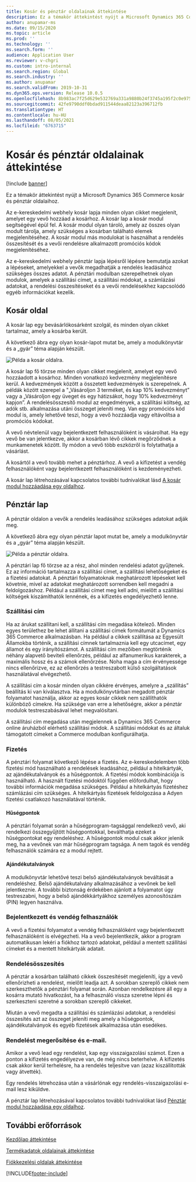 ```yaml
---
title: Kosár és pénztár oldalainak áttekintése
description: Ez a témakör áttekintést nyújt a Microsoft Dynamics 365 Commerce kosár és pénztár oldalaihoz.
author: anupamar-ms
ms.date: 09/15/2020
ms.topic: article
ms.prod: ''
ms.technology: ''
ms.search.form: ''
audience: Application User
ms.reviewer: v-chgri
ms.custom: intro-internal
ms.search.region: Global
ms.search.industry: ''
ms.author: anupamar
ms.search.validFrom: 2019-10-31
ms.dyn365.ops.version: Release 10.0.5
ms.openlocfilehash: 8b983ac7f25d629e532769a331a9880b24f3745a195f2c0e9752b238039232a0
ms.sourcegitcommit: 42fe9790ddf0bdad911544deaa82123a396712fb
ms.translationtype: HT
ms.contentlocale: hu-HU
ms.lasthandoff: 08/05/2021
ms.locfileid: "6763715"
---
```

# <a name="cart-and-checkout-pages-overview"></a>Kosár és pénztár oldalainak áttekintése

[!include [banner](includes/banner.md)]

Ez a témakör áttekintést nyújt a Microsoft Dynamics 365 Commerce kosár és pénztár oldalaihoz.

Az e-kereskedelmi webhely kosár lapja minden olyan cikket megjelenít, amelyet egy vevő hozzáad a kosárhoz. A kosár lap a kosár modul segítségével épül fel. A kosár modul olyan tároló, amely az összes olyan modult tárolja, amely szükséges a kosárban található elemek megjelenítéséhez. A kosár modul más modulokat is használhat a rendelés összesítését és a vevői rendelésre alkalmazott promóciós kódok megjelenítéséhez.

Az e-kereskedelmi webhely pénztár lapja lépésről lépésre bemutatja azokat a lépéseket, amelyekkel a vevők megadhatják a rendelés leadásához szükséges összes adatot. A pénztári modulban szerepelhetnek olyan modulok, amelyek a szállítási címet, a szállítási módokat, a számlázási adatokat, a rendelési összesítéseket és a vevői rendelésekhez kapcsolódó egyéb információkat kezelik.

## <a name="cart-page"></a>Kosár oldal

A kosár lap egy bevásárlókosárként szolgál, és minden olyan cikket tartalmaz, amely a kosárba került.

A következő ábra egy olyan kosár-lapot mutat be, amely a modulkönyvtár és a „gyár” téma alapján készült.

![Példa a kosár oldalra.](./media/cart2.PNG)

A kosár lap fő törzse minden olyan cikket megjelenít, amelyet egy vevő hozzáadott a kosárhoz. Minden vonatkozó kedvezmény megjelenítésre kerül. A kedvezmények között a összetett kedvezmények is szerepelnek. A példák között szerepel a "„Vásároljon 3 terméket, és kap 10% kedvezményt” vagy a „Vásároljon egy üveget és egy hátizsákot, hogy 10% kedvezményt kapjon”. A rendelésösszesítő modul az engedmények, a szállítási költség, az adók stb. alkalmazása utáni összeget jeleníti meg. Van egy promóciós kód modul is, amely lehetővé teszi, hogy a vevő hozzáadja vagy eltávolítsa a promóciós kódokat.

A vevő névtelenül vagy bejelentkezett felhasználóként is vásárolhat. Ha egy vevő be van jelentkezve, akkor a kosárban lévő cikkek megőrződnek a munkamenetek között. Ily módon a vevő több eszközről is folytathatja a vásárlást.

A kosártól a vevő tovább mehet a pénztárhoz. A vevő a kifizetést a vendég felhasználóként vagy bejelentkezett felhasználóként is kezdeményezheti.

A kosár lap létrehozásával kapcsolatos további tudnivalókat lásd [A kosár modul hozzáadása egy oldalhoz](add-cart-module.md).

## <a name="checkout-page"></a>Pénztár lap

A pénztár oldalon a vevők a rendelés leadásához szükséges adatokat adják meg.

A következő ábra egy olyan pénztár lapot mutat be, amely a modulkönyvtár és a „gyár” téma alapján készült.

![Példa a pénztár oldalra.](./media/Checkout.PNG)

A pénztári lap fő törzse az a rész, ahol minden rendelési adatot gyűjtenek. Ez az információ tartalmazza a szállítási címet, a szállítási lehetőségeket és a fizetési adatokat. A pénztári folyamatoknak meghatározott lépéseket kell követnie, mivel az adatokat meghatározott sorrendben kell megadni a feldolgozáshoz. Például a szállítási címet meg kell adni, mielőtt a szállítási költségek kiszámíthatók lennének, és a kifizetés engedélyezhető lenne.

### <a name="shipping-address"></a>Szállítási cím

Ha az árukat szállítani kell, a szállítási cím megadása kötelező. Minden egyes területhez be lehet állítani a szállítási címek formátumát a Dynamics 365 Commerce alkalmazásban. Ha például a cikkek szállítása az Egyesült Államokba történik, a szállítási címnek tartalmaznia kell egy utcacímet, egy államot és egy irányítószámot. A szállítási cím mezőiben megtörténik néhány alapvető beviteli ellenőrzés, például az alfanumerikus karakterek, a maximális hossz és a számok ellenőrzése. Noha maga a cím érvényessége nincs ellenőrizve, ez az ellenőrzés a testreszabott külső szolgáltatások használatával elvégezhető.

A szállítási cím a kosár minden olyan cikkére érvényes, amelyre a „szállítás” beállítás ki van kiválasztva. Ha a modulkönyvtárban megadott pénztár folyamatot használja, akkor az egyes kosár cikkek nem szállíthatók különböző címekre. Ha szüksége van erre a lehetőségre, akkor a pénztár modulok testreszabásával lehet megvalósítani.

A szállítási cím megadása után megjelennek a Dynamics 365 Commerce online áruházból elérhető szállítási módok. A szállítási módokat és az általuk támogatott címeket a Commerce modulban konfigurálhatja.

### <a name="payment"></a>Fizetés

A pénztári folyamat következő lépése a fizetés. Az e-kereskedelemben több fizetési mód használható a rendelések leadásához, például a hitelkártyák, az ajándékutalványok és a hűségpontok. A fizetési módok kombinációja is használható. A használt fizetési módoktól függően előfordulhat, hogy további információk megadása szükséges. Például a hitelkártyás fizetéshez számlázási cím szükséges. A hitelkártyás fizetések feldolgozása a Adyen fizetési csatlakozó használatával történik.

#### <a name="loyalty-points"></a>Hűségpontok

A pénztári folyamat során a hűségprogram-tagsággal rendelkező vevő, aki rendelkezi összegyűjtött hűségpontokkal, beválthatja ezeket a hűségpontokat egy rendeléshez. A hűségpontok modul csak akkor jelenik meg, ha a vevőnek van már hűségprogram tagsága. A nem tagok és vendég felhasználók számára ez a modul rejtett.

#### <a name="gift-cards"></a>Ajándékutalványok

A modulkönyvtár lehetővé teszi belső ajándékutalványok beváltását a rendeléshez. Belső ajándékutalvány alkalmazásához a vevőnek be kell jelentkeznie. A további biztonság érdekében ajánlott a folyamatot úgy testreszabni, hogy a belső ajándékkártyákhoz személyes azonosítószám (PIN) legyen használva.

### <a name="signed-in-and-guest-users"></a>Bejelentkezett és vendég felhasználók

A vevő a fizetési folyamatot a vendég felhasználóként vagy bejelentkezett felhasználóként is elvégezheti. Ha a vevő bejelentkezik, akkor a program automatikusan lekéri a fiókhoz tartozó adatokat, például a mentett szállítási címeket és a mentett hitelkártyák adatait.

### <a name="order-summary"></a>Rendelésösszesítés

A pénztár a kosárban található cikkek összesítését megjeleníti, így a vevő ellenőrizheti a rendelést, mielőtt leadja azt. A sorokban szereplő cikkek nem szerkeszthetők a pénztári folyamat során. Azonban rendelkezésre áll egy a kosárra mutató hivatkozást, ha a felhasználó vissza szeretne lépni és szerkeszteni szeretné a sorokban szereplő cikkeket.

Miután a vevő megadta a szállítási és számlázási adatokat, a rendelési összesítés azt az összeget jeleníti meg amely a hűségpontok, ajándékutalványok és egyéb fizetések alkalmazása után esedékes.

### <a name="order-confirmation-and-email"></a>Rendelést megerősítése és e-mail.

Amikor a vevő lead egy rendelést, kap egy visszaigazolási számot. Ezen a ponton a kifizetés engedélyezve van, de még nincs beterhelve. A kifizetés csak akkor kerül terhelésre, ha a rendelés teljesítve van (azaz kiszállították vagy átvették).

Egy rendelés létrehozása után a vásárlónak egy rendelés-visszaigazolási e-mail lesz kiküldve.

A pénztár lap létrehozásával kapcsolatos további tudnivalókat lásd [Pénztár modul hozzáadása egy oldalhoz](add-checkout-module.md).

## <a name="additional-resources"></a>További erőforrások

[Kezdőlap áttekintése](quick-tour-home-page.md)

[Termékadatok oldalainak áttekintése](quick-tour-pdp.md)

[Fiókkezelési oldalak áttekintése](quick-tour-account-management.md)


[!INCLUDE[footer-include](../includes/footer-banner.md)]
